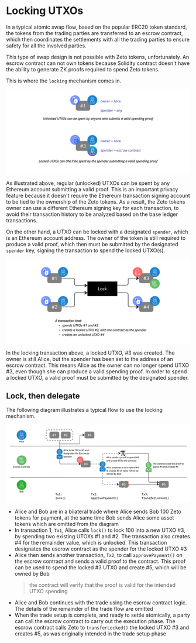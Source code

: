 # Locking UTXOs

In a typical atomic swap flow, based on the popular ERC20 token standard, the tokens from the trading parties are transferred to an escrow contract, which then coordinates the settlements with all the trading parties to ensure safety for all the involved parties.

This type of swap design is not possible with Zeto tokens, unfortunately. An escrow contract can not own tokens because Solidity contract doesn't have the ability to generate ZK proofs required to spend Zeto tokens.

This is where the `locking` mechanism comes in.

![locking and spending](../images/locking-spending.jpg)

As illustrated above, regular (unlocked) UTXOs can be spent by any Ethereum account submitting a valid proof. This is an important privacy feature because it doesn't require the Ethereum transaction signing account to be tied to the ownership of the Zeto tokens. As a result, the Zeto tokens owner can use a different Ethereum signing key for each transaction, to avoid their transaction history to be analyzed based on the base ledger transactions.

On the other hand, a UTXO can be locked with a designated `spender`, which is an Ethereum account address. The owner of the token is still required to produce a valid proof, which then must be submitted by the designated `spender` key, signing the transaction to spend the locked UTXO(s).

![locking transaction](../images/locking-tx.jpg)

In the locking transaction above, a locked UTXO, \#3 was created. The owner is still Alice, but the spender has been set to the address of an escrow contract. This means Alice as the owner can no longer spend UTXO \#3, even though she can produce a valid spending proof. In order to spend a locked UTXO, a valid proof must be submitted by the designated spender.

## Lock, then delegate

The following diagram illustrates a typical flow to use the locking mechanism.

[![locking flow](../images/locking-flow.jpg)](../images/locking-flow.jpg)

- Alice and Bob are in a bilateral trade where Alice sends Bob 100 Zeto tokens for payment, at the same time Bob sends Alice some asset tokens which are omitted from the diagram
- In transaction 1, `Tx1`, Alice calls `lock()` to lock 100 into a new UTXO \#3, by spending two existing UTOXs \#1 and \#2. The transaction also creates \#4 for the remainder value, which is unlocked. This transaction designates the escrow contract as the spender for the locked UTXO \#3
- Alice then sends another transaction, `Tx2`, to call `approvePayment()` on the escrow contract and sends a valid proof to the contract. This proof can be used to spend the locked \#3 UTXO and create \#5, which will be owned by Bob
  > the contract will verify that the proof is valid for the intended UTXO spending
- Alice and Bob continues with the trade using the escrow contract logic. The details of the remainder of the trade flow are omitted
- When the trade setup is complete, and ready to settle atomically, a party can call the escrow contract to carry out the execution phase. The escrow contract calls Zeto to `transferLocked()` the locked UTXO \#3 and creates \#5, as was originally intended in the trade setup phase
